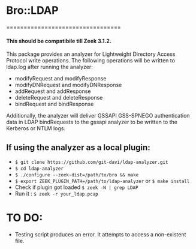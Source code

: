 # Bro::LDAP
=================================

#### This should be compatibile till Zeek 3.1.2.

This package provides an analyzer for Lightweight Directory Access Protocol write operations.  The following operations will be written to ldap.log after running the analyzer:

* modifyRequest and modifyResponse
* modifyDNRequest and modifyDNResponse
* addRequest and addResponse
* deleteRequest and deleteResponse
* bindRequest and bindResponse

Additionally, the analyzer will deliver GSSAPI GSS-SPNEGO authentication data in LDAP bindRequests to the gssapi analyzer to be written to the Kerberos or NTLM logs.

## If using the analyzer as a local plugin:

* `$ git clone https://github.com/git-davi/ldap-analyzer.git`
* `$ cd ldap-analyzer`
* `$ ./configure --zeek-dist=/path/to/bro && make`
* `$ export ZEEK_PLUGIN_PATH=/path/to/ldap-analyzer` or `$ make install`
* Check if plugin got loaded `$ zeek -N | grep LDAP` 
* Run it : `$ zeek -r your_ldap.pcap`


# TO DO:
* Testing script produces an error.  It attempts to access a non-existent file.
